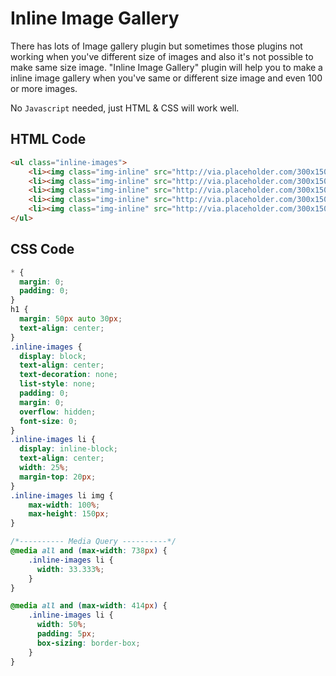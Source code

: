 # Inline Image Gallery
There has lots of Image gallery plugin but sometimes those plugins not working when you've different size of images and also it's not possible to make same size image. "Inline Image Gallery" plugin will help you to make a inline image gallery when you've same or different size image and even 100 or more images.

No `Javascript` needed, just HTML & CSS will work well.

## HTML Code
```html
<ul class="inline-images">
    <li><img class="img-inline" src="http://via.placeholder.com/300x150" alt="Text" /></li>
    <li><img class="img-inline" src="http://via.placeholder.com/300x150" alt="Text" /></li>
    <li><img class="img-inline" src="http://via.placeholder.com/300x150" alt="Text" /></li>
    <li><img class="img-inline" src="http://via.placeholder.com/300x150" alt="Text" /></li>
    <li><img class="img-inline" src="http://via.placeholder.com/300x150" alt="Text" /></li>
</ul>
```

## CSS Code
```css
* {
  margin: 0;
  padding: 0;
}
h1 {
  margin: 50px auto 30px;
  text-align: center;
}
.inline-images {
  display: block;
  text-align: center;
  text-decoration: none;
  list-style: none;
  padding: 0;
  margin: 0;
  overflow: hidden;
  font-size: 0;
}
.inline-images li {
  display: inline-block;
  text-align: center;
  width: 25%;
  margin-top: 20px;
}
.inline-images li img {
    max-width: 100%;
    max-height: 150px;
}

/*---------- Media Query ----------*/
@media all and (max-width: 738px) {
    .inline-images li {
      width: 33.333%;   
    }
}

@media all and (max-width: 414px) {
    .inline-images li {
      width: 50%;   
      padding: 5px;
      box-sizing: border-box;
    }
}
```